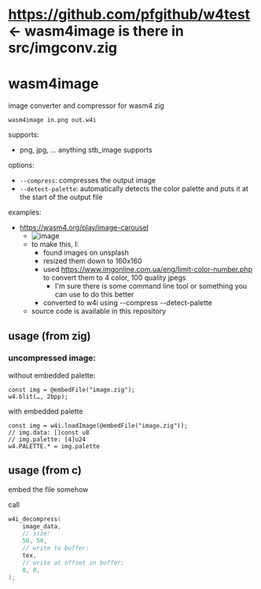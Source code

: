 # https://github.com/pfgithub/w4test ← wasm4image is there in src/imgconv.zig

# wasm4image
image converter and compressor for wasm4 zig

`wasm4image in.png out.w4i`

supports:

- png, jpg, … anything stb_image supports

options:

- `--compress`: compresses the output image
- `--detect-palette`: automatically detects the color palette and puts it at the start of the output file

examples:

- https://wasm4.org/play/image-carousel
  - ![image](https://user-images.githubusercontent.com/6010774/150019992-def6a6d8-e422-4417-886b-d2c47fd06721.png)
  - to make this, I:
    - found images on unsplash
    - resized them down to 160x160
    - used https://www.imgonline.com.ua/eng/limit-color-number.php to convert them to 4 color, 100 quality jpegs
      - I'm sure there is some command line tool or something you can use to do this better
    - converted to w4i using --compress --detect-palette
  - source code is available in this repository

## usage (from zig)

### uncompressed image:

without embedded palette:

```zig
const img = @embedFile("image.zig");
w4.blit(…, 2bpp);
```

with embedded palette

```zig
const img = w4i.loadImage(@embedFile("image.zig"));
// img.data: []const u8
// img.palette: [4]u24
w4.PALETTE.* = img.palette
```

## usage (from c)

embed the file somehow

call

```c
w4i_decompress(
    image_data,
    // size:
    50, 50,
    // write to buffer:
    tex,
    // write at offset in buffer:
    0, 0,
);
```
